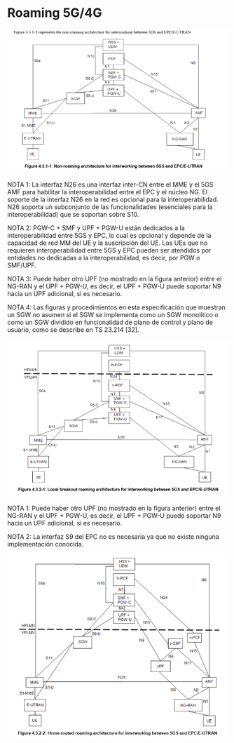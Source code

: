 # Roaming 5G/4G

![alt text](imgs/{7BC42905-57D8-40ED-A4C9-E5959F1FA347}.png)

NOTA 1: La interfaz N26 es una interfaz inter-CN entre el MME y el 5GS AMF para habilitar la interoperabilidad entre el EPC y el núcleo NG. El soporte de la interfaz N26 en la red es opcional para la interoperabilidad. N26 soporta un subconjunto de las funcionalidades (esenciales para la interoperabilidad) que se soportan sobre S10.  

NOTA 2: PGW-C + SMF y UPF + PGW-U están dedicados a la interoperabilidad entre 5GS y EPC, lo cual es opcional y depende de la capacidad de red MM del UE y la suscripción del UE. Los UEs que no requieren interoperabilidad entre 5GS y EPC pueden ser atendidos por entidades no dedicadas a la interoperabilidad, es decir, por PGW o SMF/UPF.  

NOTA 3: Puede haber otro UPF (no mostrado en la figura anterior) entre el NG-RAN y el UPF + PGW-U, es decir, el UPF + PGW-U puede soportar N9 hacia un UPF adicional, si es necesario.

NOTA 4: Las figuras y procedimientos en esta especificación que muestran un SGW no asumen si el SGW se implementa como un SGW monolítico o como un SGW dividido en funcionalidad de plano de control y plano de usuario, como se describe en TS 23.214 [32].

![alt text](imgs/{A4BCA95F-AB3D-4416-B30D-65ADCB28E5D2}.png)

NOTA 1: Puede haber otro UPF (no mostrado en la figura anterior) entre el NG-RAN y el UPF + PGW-U, es decir, el UPF + PGW-U puede soportar N9 hacia un UPF adicional, si es necesario.

NOTA 2: La interfaz S9 del EPC no es necesaria ya que no existe ninguna implementación conocida.

![alt text](imgs/{8FF41009-A7EC-4603-83C9-488A6368A44D}.png)